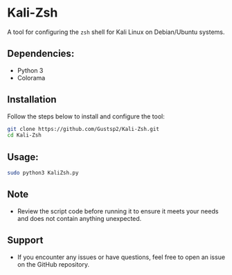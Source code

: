 # Kali-Zsh

A tool for configuring the `zsh` shell for Kali Linux on Debian/Ubuntu systems.

## Dependencies:
- Python 3 
- Colorama

## Installation
Follow the steps below to install and configure the tool:
   ```bash
   git clone https://github.com/Gustsp2/Kali-Zsh.git
   cd Kali-Zsh
   ```

## Usage:
```bash
sudo python3 KaliZsh.py
```
## Note
- Review the script code before running it to ensure it meets your needs and does not contain anything unexpected.

## Support
- If you encounter any issues or have questions, feel free to open an issue on the GitHub repository.

